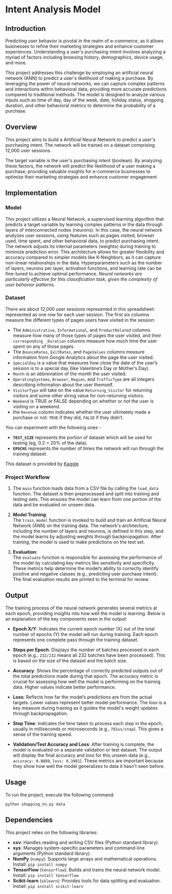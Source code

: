 
# Intent Analysis Model

## Introduction

Predicting user behavior is pivotal in the realm of e-commerce, as it allows businesses to refine their marketing strategies and enhance customer experiences. Understanding a user's purchasing intent involves analyzing a myriad of factors including browsing history, demographics, device usage, and more.

This project addresses this challenge by employing an artificial neural network (ANN) to predict a user's likelihood of making a purchase. By leveraging the power of neural networks, we can capture complex patterns and interactions within behavioral data, providing more accurate predictions compared to traditional methods. The model is designed to analyze various inputs such as time of day, day of the week, date, holiday status, shopping duration, and other behavioral metrics to determine the probability of a purchase.
## Overview

This project aims to build a Artificial Neural Network to predict a user's purchasing intent. The network will be trained on a dataset comprising 12,000 user sessions.

The target variable is the user's purchasing intent (boolean). By analyzing these factors, the network will predict the likelihood of a user making a purchase, providing valuable insights for e-commerce businesses to optimize their marketing strategies and enhance customer engagement.

## Implementation

### Model

This project utilizes a Neural Network, a supervised learning algorithm that predicts a target variable by learning complex patterns in the data through layers of interconnected nodes (neurons). In this case, the neural network analyzes user sessions, using features such as pages visited, browser used, time spent, and other behavioral data, to predict purchasing intent. The network adjusts its internal parameters (weights) during training to minimize prediction error. 
This architecture allows for greater flexibility and accuracy compared to simpler models like K-Neighbors, as it can capture non-linear relationships in the data. Hyperparameters such as the number of layers, neurons per layer, activation functions, and learning rate can be fine-tuned to achieve optimal performance. 
*Neural networks are particularly effective for this classification task, given the complexity of user behavior patterns.*

### Dataset

There are about 12,000 user sessions represented in this spreadsheet: represented as one row for each user session. The first six columns measure the different types of pages users have visited in the session: 

- The `Administrative`, `Informational`, and `ProductRelated` columns measure how many of those types of pages the user visited, and their `corresponding _Duration` columns measure how much time the user spent on any of those pages. 
- The `BounceRates`, `ExitRates`, and `PageValues` columns measure information from Google Analytics about the page the user visited. 
- `SpecialDay` is a value that measures how close the date of the user’s session is to a special day (like Valentine’s Day or Mother’s Day). 
- `Month` is an abbreviation of the month the user visited.
- `OperatingSystems`, `Browser`, `Region`, and `TrafficType` are all integers describing information about the user themself. 
- `VisitorType` will take on the value `Returning_Visitor` for returning visitors and some other string value for non-returning visitors.
- `Weekend` is TRUE or FALSE depending on whether or not the user is visiting on a weekend.
- the `Revenue` column indicates whether the user ultimately made a purchase or not: `TRUE` if they did, `FALSE` if they didn’t.

You can experiment with the following ones - 
- **`TEST_SIZE`** represents the portion of dataset which will be used for testing (eg, 0.2 = 20% of the data).
- **`EPOCHS`** represents the number of times the network will run through the training dataset.

This dataset is provided by [Kaggle](https://www.kaggle.com/datasets/imakash3011/online-shoppers-purchasing-intention-dataset)

### Project Workflow

1. The `main` function loads data from a CSV file by calling the `load_data` function. The dataset is then preprocessed and split into training and testing sets. This ensures the model can learn from one portion of the data and be evaluated on unseen data.
    
2. **Model Training**:  
    The `train_model` function is invoked to build and train an Artificial Neural Network (ANN) on the training data. The network's architecture, including the number of layers and neurons, is defined in this step, and the model learns by adjusting weights through backpropagation. After training, the model is used to make predictions on the test set.
    
3. **Evaluation**:  
    The `evaluate` function is responsible for assessing the performance of the model by calculating key metrics like sensitivity and specificity. These metrics help determine the model’s ability to correctly identify positive and negative classes (e.g., predicting user purchase intent). The final evaluation results are printed to the terminal for review.

## Output

The training process of the neural network generates several metrics at each epoch, providing insights into how well the model is learning. Below is an explanation of the key components seen in the output:

- **Epoch X/Y**: Indicates the current epoch number (X) out of the total number of epochs (Y) the model will run during training. Each epoch represents one complete pass through the training dataset.
    
- **Steps per Epoch**: Displays the number of batches processed in each epoch (e.g., `232/232` means all 232 batches have been processed). This is based on the size of the dataset and the batch size.
    
- **Accuracy**: Shows the percentage of correctly predicted outputs out of the total predictions made during that epoch. The accuracy metric is crucial for assessing how well the model is performing on the training data. Higher values indicate better performance.
    
- **Loss**: Reflects how far the model’s predictions are from the actual targets. Lower values represent better model performance. The loss is a key measure during training as it guides the model's weight updates through backpropagation.
    
- **Step Time**: Indicates the time taken to process each step in the epoch, usually in milliseconds or microseconds (e.g., `781us/step`). This gives a sense of the training speed.
    
- **Validation/Test Accuracy and Loss**: After training is complete, the model is evaluated on a separate validation or test dataset. The output will display the final accuracy and loss for this unseen data (e.g., `accuracy: 0.8889`, `loss: 0.3981`). These metrics are important because they show how well the model generalizes to data it hasn't seen before.

## Usage

To run the project, execute the following command:
```
python shopping_nn.py data
```

## Dependencies

This project relies on the following libraries:

- **csv**: Handles reading and writing CSV files (Python standard library).
- **sys**: Manages system-specific parameters and command-line arguments (Python standard library).
- **NumPy** (`numpy`): Supports large arrays and mathematical operations.  
    Install: `pip install numpy`
- **TensorFlow** (`tensorflow`): Builds and trains the neural network model.  
    Install: `pip install tensorflow`
- **Scikit-learn** (`sklearn`): Provides tools for data splitting and evaluation.  
    Install: `pip install scikit-learn`
